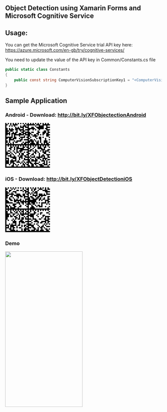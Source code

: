 ##  Object Detection using Xamarin Forms and Microsoft Cognitive Service

## Usage:

You can get the Microsoft Cognitive Service trial API key here:
https://azure.microsoft.com/en-gb/try/cognitive-services/

You need to update the value of the API key in Common/Constants.cs file

```C#
public static class Constants
{
	public const string ComputerVisionSubscriptionKey1 = "<ComputerVisionApiKey1>";
}
```

## Sample Application 

### Android - Download: http://bit.ly/XFObjectectionAndroid
![alt text](https://github.com/mecvillarina/XFObjectDetection/blob/master/Assets/QrCodeAndroid.gif)

### iOS - Download: http://bit.ly/XFObjectDetectioniOS
![alt text](https://github.com/mecvillarina/XFObjectDetection/blob/master/Assets/QRCodeiOS.gif)

### Demo
<img src="https://github.com/mecvillarina/XFObjectDetection/blob/master/Assets/Demo.gif" height="500" width="249">